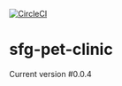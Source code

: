 [![CircleCI](https://circleci.com/gh/RonnieK2016/sfg-pet-clinic.svg?style=svg)](https://circleci.com/gh/RonnieK2016/sfg-pet-clinic)

# sfg-pet-clinic
Current version #0.0.4